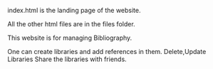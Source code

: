index.html is the landing page of the website.

All the other html files are in the files folder.

This website is for managing Bibliography.

One can create libraries and add references in them.
Delete,Update Libraries
Share the libraries with friends.
